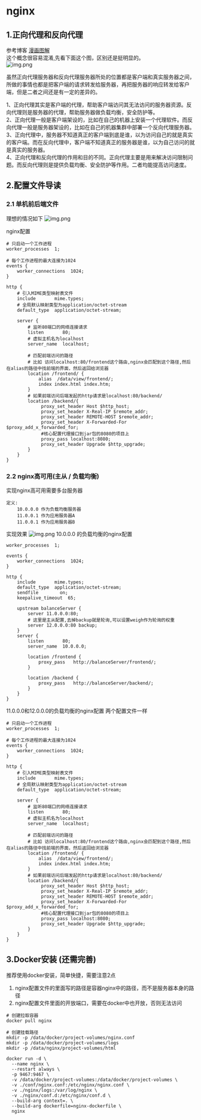 # nginx

## 1.正向代理和反向代理

参考博客 [漫画图解](https://cloud.tencent.com/developer/article/1418457)  
这个概念很容易混淆,先看下面这个图，区别还是挺明显的。  
![img.png](../assets/nginx/img_1.png)

虽然正向代理服务器和反向代理服务器所处的位置都是客户端和真实服务器之间，所做的事情也都是把客户端的请求转发给服务器，再把服务器的响应转发给客户端，但是二者之间还是有一定的差异的。


1、正向代理其实是客户端的代理，帮助客户端访问其无法访问的服务器资源。反向代理则是服务器的代理，帮助服务器做负载均衡，安全防护等。  
2、正向代理一般是客户端架设的，比如在自己的机器上安装一个代理软件。而反向代理一般是服务器架设的，比如在自己的机器集群中部署一个反向代理服务器。  
3、正向代理中，服务器不知道真正的客户端到底是谁，以为访问自己的就是真实的客户端。而在反向代理中，客户端不知道真正的服务器是谁，以为自己访问的就是真实的服务器。  
4、正向代理和反向代理的作用和目的不同。正向代理主要是用来解决访问限制问题。而反向代理则是提供负载均衡、安全防护等作用。二者均能提高访问速度。

## 2.配置文件导读

### 2.1 单机前后端文件
理想的情况如下
![img.png](../assets/nginx/img_2.png)

nginx配置
```nginx
# 只启动一个工作进程
worker_processes  1;    

# 每个工作进程的最大连接为1024                         
events {
    worker_connections  1024;               
}

http {
    # 引入MIME类型映射表文件
    include       mime.types;        
    # 全局默认映射类型为application/octet-stream            
    default_type  application/octet-stream;   

    server {
        # 监听80端口的网络连接请求
        listen       80;            
        # 虚拟主机名为localhost                  
        server_name  localhost;   
                 
        # 匹配前端访问的路径
        # 比如 访问localhost:80/frontend这个路由,nginx会匹配到这个路径,然后在alias的路径中找前端的界面，然后返回给浏览器
        location /frontend/ {
            alias  /data/view/frontend/;
            index index.html index.htm;
        }
        # 如果前端访问后端发起的http请求是localhost:80/backend/
        location /backend/{
             proxy_set_header Host $http_host;
             proxy_set_header X-Real-IP $remote_addr;
             proxy_set_header REMOTE-HOST $remote_addr;
             proxy_set_header X-Forwarded-For $proxy_add_x_forwarded_for;
             #核心配置代理接口到jar包的8080的项目上
             proxy_pass localhost:8080;
             proxy_set_header Upgrade $http_upgrade; 
        }           
    }
}
```
### 2.2 nginx高可用(主从 / 负载均衡)
实现nginx高可用需要多台服务器
```nginx
定义:
    10.0.0.0 作为负载均衡服务器  
    11.0.0.1 作为应用服务器A  
    11.0.0.1 作为应用服务器B
```
实现效果
![img.png](../assets/nginx/img_3.png)
10.0.0.0 的负载均衡的nginx配置
```nginx
worker_processes  1;

events {
    worker_connections  1024;
}

http {
    include       mime.types;
    default_type  application/octet-stream;
    sendfile        on;
    keepalive_timeout  65;

    upstream balanceServer {
        server 11.0.0.0:80;
        # 这里是主从配置,去掉backup就是轮询,可以设置weigh作为轮询的权重
        server 12.0.0.0:80 backup;
    }
    server {
        listen       80;
        server_name  10.0.0.0;

        location /frontend {
            proxy_pass   http://balanceServer/frontend/;
        }

        location /backend {
            proxy_pass   http://balanceServer/backend/;
        }
    }
}
```

11.0.0.0和12.0.0.0的负载均衡的nginx配置 两个配置文件一样
```nginx
# 只启动一个工作进程
worker_processes  1;    

# 每个工作进程的最大连接为1024                         
events {
    worker_connections  1024;               
}

http {
    # 引入MIME类型映射表文件
    include       mime.types;        
    # 全局默认映射类型为application/octet-stream            
    default_type  application/octet-stream;   

    server {
        # 监听80端口的网络连接请求
        listen       80;            
        # 虚拟主机名为localhost                  
        server_name  localhost;   
                 
        # 匹配前端访问的路径
        # 比如 访问localhost:80/frontend这个路由,nginx会匹配到这个路径,然后在alias的路径中找前端的界面，然后返回给浏览器
        location /frontend/ {
            alias  /data/view/frontend/;
            index index.html index.htm;
        }
        # 如果前端访问后端发起的http请求是localhost:80/backend/
        location /backend/{
             proxy_set_header Host $http_host;
             proxy_set_header X-Real-IP $remote_addr;
             proxy_set_header REMOTE-HOST $remote_addr;
             proxy_set_header X-Forwarded-For $proxy_add_x_forwarded_for;
             #核心配置代理接口到jar包的8080的项目上
             proxy_pass localhost:8080;
             proxy_set_header Upgrade $http_upgrade; 
        }           
    }
}
```
## 3.Docker安装 (还需完善)

推荐使用docker安装，简单快捷，需要注意2点  
1. nginx配置文件的里面写的路径是容器nginx中的路径，而不是服务器本身的路径
2. nginx配置文件里面的开放端口，需要在docker中也开放，否则无法访问

```shell 
# 创建拉取容器
docker pull nginx

# 创建挂载路径
mkdir -p /data/docker/project-volumes/nginx.conf
mkdir -p /data/docker/project-volumes/logs
mkdir -p /data/nginx/project-volumes/html

docker run -d \
  --name nginx \
  --restart always \
  -p 9467:9467 \
  -v /data/docker/project-volumes:/data/docker/project-volumes \
  -v ./conf/nginx.conf:/etc/nginx/nginx.conf \
  -v ./nginx/logs:/var/log/nginx \
  -v ./nginx/conf.d:/etc/nginx/conf.d \
  --build-arg context=. \
  --build-arg dockerfile=nginx-dockerfile \
  nginx
```

